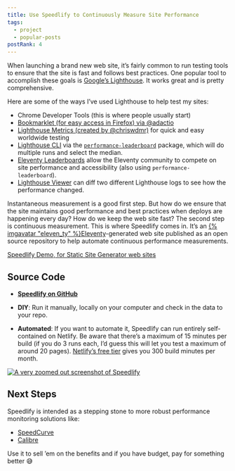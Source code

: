 ```yaml
---
title: Use Speedlify to Continuously Measure Site Performance
tags:
  - project
  - popular-posts
postRank: 4
---
```

When launching a brand new web site, it’s fairly common to run testing tools to ensure that the site is fast and follows best practices. One popular tool to accomplish these goals is [Google’s Lighthouse](https://developers.google.com/web/tools/lighthouse). It works great and is pretty comprehensive.

Here are some of the ways I’ve used Lighthouse to help test my sites:

* Chrome Developer Tools (this is where people usually start)
* [Bookmarklet (for easy access in Firefox) via @adactio](https://adactio.com/journal/16523)
* [Lighthouse Metrics (created by @chriswdmr)](https://lighthouse-metrics.com/) for quick and easy worldwide testing
* [Lighthouse CLI](https://www.npmjs.com/package/lighthouse#using-the-node-cli) via the [`performance-leaderboard`](https://github.com/zachleat/performance-leaderboard) package, which will do multiple runs and select the median.
* [Eleventy Leaderboards](https://www.11ty.dev/leaderboard/) allow the Eleventy community to compete on site performance and accessibility (also using `performance-leaderboard`).
* [Lighthouse Viewer](https://googlechrome.github.io/lighthouse-ci/viewer/) can diff two different Lighthouse logs to see how the performance changed.

Instantaneous measurement is a good first step. But how do we ensure that the site maintains good performance and best practices when deploys are happening every day? How do we keep the web site fast? The second step is continuous measurement. This is where Speedlify comes in. It’s an [{% imgavatar "eleven_ty" %}Eleventy](https://www.11ty.dev/)-generated web site published as an open source repository to help automate continuous performance measurements.

<div class="primarylink"><a href="https://www.speedlify.dev/ssg/">Speedlify Demo, for Static Site Generator web sites</a></div>

## Source Code

* **[Speedlify on GitHub](http://github.com/zachleat/speedlify)**

* **DIY**: Run it manually, locally on your computer and check in the data to your repo.
* **Automated**: If you want to automate it, Speedlify can run entirely self-contained on Netlify. Be aware that there’s a maximum of 15 minutes per build (if you do 3 runs each, I’d guess this will let you test a maximum of around 20 pages). [Netlify’s free tier](https://www.netlify.com/pricing/) gives you 300 build minutes per month.

<div class="fullwidth"><a href="https://www.speedlify.dev/ssg/"><img src="/web/img/posts/speedlify/screenshot-1x.png" srcset="/web/img/posts/speedlify/screenshot-1x.png 600w, /web/img/posts/speedlify/screenshot-2x.png 1400w" sizes="(min-width: 60em) calc(100vw - 13.5rem), 100vw" alt="A very zoomed out screenshot of Speedlify" width="600" height="540"></a></div>

## Next Steps

Speedlify is intended as a stepping stone to more robust performance monitoring solutions like:

* [SpeedCurve](https://speedcurve.com/)
* [Calibre](https://calibreapp.com/)

Use it to sell ’em on the benefits and if you have budget, pay for something better 😅

